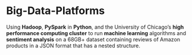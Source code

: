 # Big-Data-Platforms

Using **Hadoop**, **PySpark** in **Python**, and the University of Chicago’s **high performance computing cluster** to run **machine learning** algorithms and **sentiment analysis** on a 68GB+ dataset containing reviews of Amazon products in a JSON format that has a nested structure.
